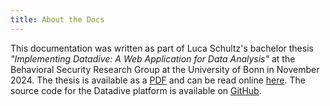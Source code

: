 ```yaml
---
title: About the Docs
---
```


This documentation was written as part of Luca Schultz's bachelor thesis *"Implementing Datadive: A Web Application for Data Analysis"* at the Behavioral Security Research Group at the University of Bonn in November 2024. The thesis is available as a [PDF](/bachelor_thesis_luca_schultz.pdf) and can be read online [here](/thesis/abstract). The source code for the Datadive platform is available on [GitHub](https://github.com/lucaschultz/datadive).
